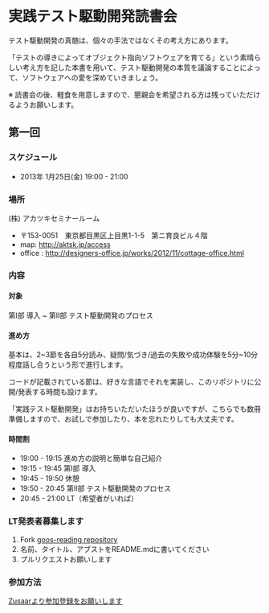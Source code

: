 実践テスト駆動開発読書会
=======================
テスト駆動開発の真髄は、個々の手法ではなくその考え方にあります。

「テストの導きによってオブジェクト指向ソフトウェアを育てる」という素晴らしい考え方を記した本書を用いて、テスト駆動開発の本質を議論することによって、ソフトウェアへの愛を深めていきましょう。

※ 読書会の後、軽食を用意しますので、懇親会を希望される方は残っていただけるようお願いします。

## 第一回
### スケジュール
* 2013年 1月25日(金) 19:00 - 21:00

### 場所
(株) アカツキセミナールーム

* 〒153-0051　東京都目黒区上目黒1-1-5　第ニ育良ビル４階
* map: http://aktsk.jp/access
* office : http://designers-office.jp/works/2012/11/cottage-office.html

### 内容
#### 対象
第Ⅰ部 導入 ~ 第Ⅱ部 テスト駆動開発のプロセス

#### 進め方
基本は、2~3節を各自5分読み、疑問/気づき/過去の失敗や成功体験を5分~10分程度話し合うという形で進行します。

コードが記載されている節は、好きな言語でそれを実装し、このリポジトリに公開/発表する時間も設けます。

「実践テスト駆動開発」はお持ちいただいたほうが良いですが、こちらでも数冊準備しますので、お試しで参加したり、本を忘れたりしても大丈夫です。

#### 時間割
* 19:00 - 19:15 進め方の説明と簡単な自己紹介
* 19:15 - 19:45 第Ⅰ部 導入
* 19:45 - 19:50 休憩
* 19:50 - 20:45 第Ⅱ部 テスト駆動開発のプロセス
* 20:45 - 21:00 LT（希望者がいれば）

### LT発表者募集します
1. Fork [goos-reading repository](http://github.com/aktsk/goos-reading)
2. 名前、タイトル、アブストをREADME.mdに書いてください
3. プルリクエストお願いします

### 参加方法
[Zusaarより参加登録をお願いします](http://www.zusaar.com/event/496003)

